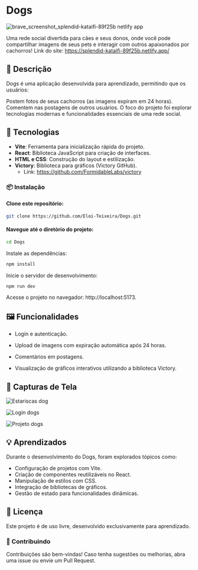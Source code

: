 # Dogs

![brave_screenshot_splendid-kataifi-89f25b netlify app](https://github.com/user-attachments/assets/eb6d1899-caa5-4f0d-b426-9897830ce9e6)

Uma rede social divertida para cães e seus donos, onde você pode compartilhar imagens de seus pets e interagir com outros apaixonados por cachorros!
Link do site: https://splendid-kataifi-89f25b.netlify.app/

## 🐾 Descrição
Dogs é uma aplicação desenvolvida para aprendizado, permitindo que os usuários:

Postem fotos de seus cachorros (as imagens expiram em 24 horas).
Comentem nas postagens de outros usuários.
O foco do projeto foi explorar tecnologias modernas e funcionalidades essenciais de uma rede social.

## 🚀 Tecnologias
- **Vite**: Ferramenta para inicialização rápida do projeto.
- **React**: Biblioteca JavaScript para criação de interfaces.
- **HTML e CSS**: Construção do layout e estilização.
- **Victory**: Biblioteca para gráficos (Victory GitHub).
	- Link: https://github.com/FormidableLabs/victory

### 📦 Instalação
#### Clone este repositório:

``` bash
git clone https://github.com/Eloi-Teixeira/Dogs.git
```

#### Navegue até o diretório do projeto:

``` bash
cd Dogs
```

Instale as dependências:
``` bash
npm install
```

Inicie o servidor de desenvolvimento:
``` bash
npm run dev
```
Acesse o projeto no navegador:
http://localhost:5173.

## 🖼️ Funcionalidades
- Login e autenticação.

- Upload de imagens com expiração automática após 24 horas.
- Comentários em postagens.
- Visualização de gráficos interativos utilizando a biblioteca Victory.
## 🐶 Capturas de Tela 

![Estariscas dog](https://github.com/user-attachments/assets/021ce21b-1823-4bfe-ad93-cb032524f5a3)

![Login dogs](https://github.com/user-attachments/assets/efea92a7-f4f8-4552-9bd4-713afe4bbe0d)

![Projeto dogs](https://github.com/user-attachments/assets/90bf723a-b7b1-43ad-9d0a-85d03809b8aa)

## 💡 Aprendizados

Durante o desenvolvimento do Dogs, foram explorados tópicos como:

- Configuração de projetos com Vite.
- Criação de componentes reutilizáveis no React.
- Manipulação de estilos com CSS.
- Integração de bibliotecas de gráficos.
- Gestão de estado para funcionalidades dinâmicas.
## 📜 Licença
Este projeto é de uso livre, desenvolvido exclusivamente para aprendizado.

### 🤝 Contribuindo
Contribuições são bem-vindas! Caso tenha sugestões ou melhorias, abra uma issue ou envie um Pull Request.

